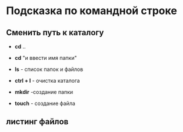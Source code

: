# Подсказка по командной строке

## Сменить путь к каталогу 
- **cd** .. 
- **cd** "и ввести имя папки"
- **ls**  - список папок и файлов


- **ctrl + l**  - очистка каталога
- **mkdir**  -создание папки
- **touch** - создание файла


## листинг файлов

